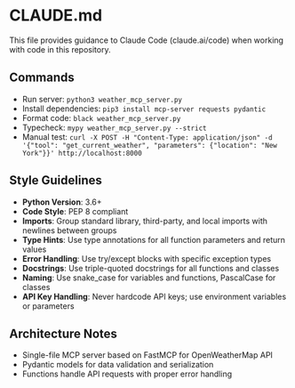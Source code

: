 # CLAUDE.md

This file provides guidance to Claude Code (claude.ai/code) when working with code in this repository.

## Commands
- Run server: `python3 weather_mcp_server.py`
- Install dependencies: `pip3 install mcp-server requests pydantic`
- Format code: `black weather_mcp_server.py`
- Typecheck: `mypy weather_mcp_server.py --strict`
- Manual test: `curl -X POST -H "Content-Type: application/json" -d '{"tool": "get_current_weather", "parameters": {"location": "New York"}}' http://localhost:8000`

## Style Guidelines
- **Python Version**: 3.6+
- **Code Style**: PEP 8 compliant
- **Imports**: Group standard library, third-party, and local imports with newlines between groups
- **Type Hints**: Use type annotations for all function parameters and return values
- **Error Handling**: Use try/except blocks with specific exception types
- **Docstrings**: Use triple-quoted docstrings for all functions and classes
- **Naming**: Use snake_case for variables and functions, PascalCase for classes
- **API Key Handling**: Never hardcode API keys; use environment variables or parameters

## Architecture Notes
- Single-file MCP server based on FastMCP for OpenWeatherMap API
- Pydantic models for data validation and serialization
- Functions handle API requests with proper error handling